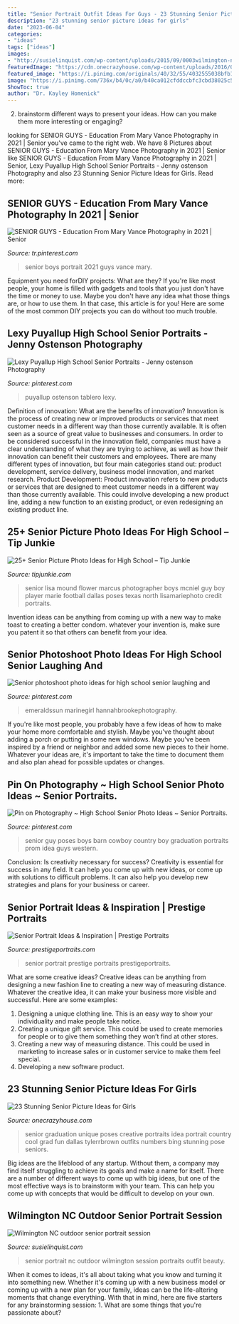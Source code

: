 ```yaml
---
title: "Senior Portrait Outfit Ideas For Guys - 23 Stunning Senior Picture Ideas For Girls"
description: "23 stunning senior picture ideas for girls"
date: "2023-06-04"
categories:
- "ideas"
tags: ["ideas"]
images:
- "http://susielinquist.com/wp-content/uploads/2015/09/0003wilmington-nc-senior-pictures.jpg"
featuredImage: "https://cdn.onecrazyhouse.com/wp-content/uploads/2016/08/different-poses-with-year-numbers.jpg"
featured_image: "https://i.pinimg.com/originals/40/32/55/4032555038bfb13d3607a5f14a7f27fb.jpg"
image: "https://i.pinimg.com/736x/b4/0c/a0/b40ca012cfddccbfc3cbd38025c58e78.jpg"
ShowToc: true
author: "Dr. Kayley Homenick"
---
```



2. brainstorm different ways to present your ideas. How can you make them more interesting or engaging?

	

		
looking for SENIOR GUYS - Education From Mary Vance Photography in 2021 | Senior you've came to the right web. We have 8 Pictures about SENIOR GUYS - Education From Mary Vance Photography in 2021 | Senior like SENIOR GUYS - Education From Mary Vance Photography in 2021 | Senior, Lexy Puyallup High School Senior Portraits - Jenny ostenson Photography and also 23 Stunning Senior Picture Ideas for Girls. Read more:
		
    
## SENIOR GUYS - Education From Mary Vance Photography In 2021 | Senior

<img loading=lazy src="https://i.pinimg.com/736x/b4/0c/a0/b40ca012cfddccbfc3cbd38025c58e78.jpg" onerror="this.onerror=null;this.src='https://tse2.mm.bing.net/th?id=OIP.t8zLj-3iV31FDsnrsAsJ6wHaLG&amp;pid=15.1';" alt="SENIOR GUYS - Education From Mary Vance Photography in 2021 | Senior">

_Source: tr.pinterest.com_

>senior boys portrait 2021 guys vance mary. 

	

Equipment you need forDIY projects: What are they?
If you're like most people, your home is filled with gadgets and tools that you just don't have the time or money to use. Maybe you don't have any idea what those things are, or how to use them. In that case, this article is for you! Here are some of the most common DIY projects you can do without too much trouble.

    
## Lexy Puyallup High School Senior Portraits - Jenny Ostenson Photography

<img loading=lazy src="https://i.pinimg.com/736x/f5/d3/b1/f5d3b1e9198daf92f4a34ae7581a43e2.jpg" onerror="this.onerror=null;this.src='https://tse1.mm.bing.net/th?id=OIP.f6ctvbi0XpXC-tK4O9uFjgHaLF&amp;pid=15.1';" alt="Lexy Puyallup High School Senior Portraits - Jenny ostenson Photography">

_Source: pinterest.com_

>puyallup ostenson tablero lexy. 

	

Definition of innovation: What are the benefits of innovation?
Innovation is the process of creating new or improved products or services that meet customer needs in a different way than those currently available. It is often seen as a source of great value to businesses and consumers. In order to be considered successful in the innovation field, companies must have a clear understanding of what they are trying to achieve, as well as how their innovation can benefit their customers and employees. There are many different types of innovation, but four main categories stand out: product development, service delivery, business model innovation, and market research. Product Development: Product innovation refers to new products or services that are designed to meet customer needs in a different way than those currently available. This could involve developing a new product line, adding a new function to an existing product, or even redesigning an existing product line.

    
## 25+ Senior Picture Photo Ideas For High School – Tip Junkie

<img loading=lazy src="https://tipjunkie.com/wp-content/uploads/cache/b3/6d/b36d4e0c8ab6b17bc91a30b55c705224.jpg" onerror="this.onerror=null;this.src='https://tse2.mm.bing.net/th?id=OIP.OwgSj8xhe-Cf9ThtI3acowHaLH&amp;pid=15.1';" alt="25+ Senior Picture Photo Ideas for High School – Tip Junkie">

_Source: tipjunkie.com_

>senior lisa mound flower marcus photographer boys mcniel guy boy player marie football dallas poses texas north lisamariephoto credit portraits. 

	

Invention ideas can be anything from coming up with a new way to make toast to creating a better condom. whatever your invention is, make sure you patent it so that others can benefit from your idea.

    
## Senior Photoshoot Photo Ideas For High School Senior Laughing And

<img loading=lazy src="https://i.pinimg.com/originals/52/75/55/527555697d014127347a15d3dd5073ab.jpg" onerror="this.onerror=null;this.src='https://tse2.mm.bing.net/th?id=OIP.OZ9rS6XBDQ7cjQkxr0baNgHaLG&amp;pid=15.1';" alt="Senior photoshoot photo ideas for high school senior laughing and">

_Source: pinterest.com_

>emeraldssun marinegirl hannahbrookephotography. 

	

If you're like most people, you probably have a few ideas of how to make your home more comfortable and stylish. Maybe you've thought about adding a porch or putting in some new windows. Maybe you've been inspired by a friend or neighbor and added some new pieces to their home. Whatever your ideas are, it's important to take the time to document them and also plan ahead for possible updates or changes.

    
## Pin On Photography ~ High School Senior Photo Ideas ~ Senior Portraits.

<img loading=lazy src="https://i.pinimg.com/originals/40/32/55/4032555038bfb13d3607a5f14a7f27fb.jpg" onerror="this.onerror=null;this.src='https://tse4.mm.bing.net/th?id=OIP.kshSoMafzMpXQVWYAedaagHaLH&amp;pid=15.1';" alt="Pin on Photography ~ High School Senior Photo Ideas ~ Senior Portraits.">

_Source: pinterest.com_

>senior guy poses boys barn cowboy country boy graduation portraits prom idea guys western. 

	

Conclusion: Is creativity necessary for success?
Creativity is essential for success in any field. It can help you come up with new ideas, or come up with solutions to difficult problems. It can also help you develop new strategies and plans for your business or career.

    
## Senior Portrait Ideas &amp; Inspiration | Prestige Portraits

<img loading=lazy src="https://prestigeportraits.com/wp-content/themes/prestige/assets/build/images/galleries/gallery-2/gallery-image-5.jpg" onerror="this.onerror=null;this.src='https://tse2.mm.bing.net/th?id=OIP.821f5QoOCO9wp97j2fdPIgHaLG&amp;pid=15.1';" alt="Senior Portrait Ideas &amp; Inspiration | Prestige Portraits">

_Source: prestigeportraits.com_

>senior portrait prestige portraits prestigeportraits. 

	

What are some creative ideas?
Creative ideas can be anything from designing a new fashion line to creating a new way of measuring distance. Whatever the creative idea, it can make your business more visible and successful. Here are some examples:
1. Designing a unique clothing line. This is an easy way to show your individuality and make people take notice.
2. Creating a unique gift service. This could be used to create memories for people or to give them something they won’t find at other stores.
3. Creating a new way of measuring distance. This could be used in marketing to increase sales or in customer service to make them feel special.
4. Developing a new software product.

    
## 23 Stunning Senior Picture Ideas For Girls

<img loading=lazy src="https://cdn.onecrazyhouse.com/wp-content/uploads/2016/08/different-poses-with-year-numbers.jpg" onerror="this.onerror=null;this.src='https://tse3.mm.bing.net/th?id=OIP.qbiaQ06SsY26GD1JWOtYuwHaE8&amp;pid=15.1';" alt="23 Stunning Senior Picture Ideas for Girls">

_Source: onecrazyhouse.com_

>senior graduation unique poses creative portraits idea portrait country cool grad fun dallas tylerrbrown outfits numbers bing stunning pose seniors. 

	

Big ideas are the lifeblood of any startup. Without them, a company may find itself struggling to achieve its goals and make a name for itself. There are a number of different ways to come up with big ideas, but one of the most effective ways is to brainstorm with your team. This can help you come up with concepts that would be difficult to develop on your own.

    
## Wilmington NC Outdoor Senior Portrait Session

<img loading=lazy src="http://susielinquist.com/wp-content/uploads/2015/09/0003wilmington-nc-senior-pictures.jpg" onerror="this.onerror=null;this.src='https://tse4.mm.bing.net/th?id=OIP.y4rN2JryHbte8seJ16kaYQHaLG&amp;pid=15.1';" alt="Wilmington NC outdoor senior portrait session">

_Source: susielinquist.com_

>senior portrait nc outdoor wilmington session portraits outfit beauty. 

	

When it comes to ideas, it's all about taking what you know and turning it into something new. Whether it's coming up with a new business model or coming up with a new plan for your family, ideas can be the life-altering moments that change everything. With that in mind, here are five starters for any brainstorming session: 1. What are some things that you're passionate about?

